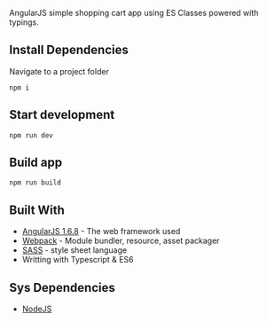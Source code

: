 AngularJS simple shopping cart app using ES Classes powered with typings.

## Install Dependencies
Navigate to a project folder

    npm i

## Start development

    npm run dev

## Build app

    npm run build

## Built With

* [AngularJS 1.6.8](https://angularjs.org/) - The web framework used
* [Webpack](https://webpack.js.org/) - Module bundler, resource, asset packager
* [SASS](https://sass-lang.com/) - style sheet language
* Writting with Typescript & ES6

## Sys Dependencies

* [NodeJS](https://github.com/nodesource/distributions#debmanual)


